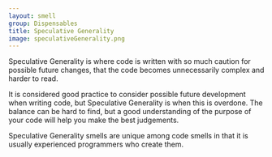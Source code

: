 ```yaml
---
layout: smell
group: Dispensables
title: Speculative Generality
image: speculativeGenerality.png
---
```

Speculative Generality is where code is written with so much caution for possible future changes, that the code becomes unnecessarily complex and harder to read.

It is considered good practice to consider possible future development when writing code, but Speculative Generality is when this is overdone. The balance can be hard to find, but a good understanding of the purpose of your code will help you make the best judgements.

Speculative Generality smells are unique among code smells in that it is usually experienced programmers who create them.